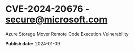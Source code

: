 # CVE-2024-20676 - secure@microsoft.com

Azure Storage Mover Remote Code Execution Vulnerability

**Publish date:** 2024-01-09

